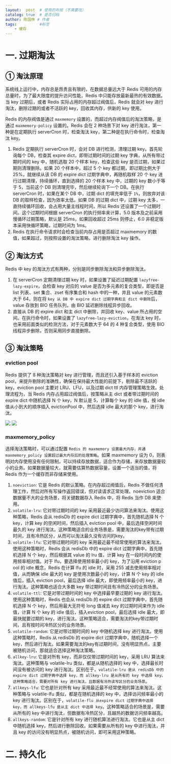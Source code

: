```yaml
---
layout:  post  # 使用的布局（不需要改）
catalog: true  # 是否归档
author: 陈国林 # 作者
tags:          #标签
    - 缓存
---
```


# 一. 过期淘汰
## ① 淘汰原理
系统线上运行中，内存总是昂贵且有限的，在数据总量远大于 Redis 可用的内存总量时，为了最大限度的提升访问性能，Redis 中只能存放最新最热的有效数据。当 key 过期后，或者 Redis 实际占用的内存超过阀值后，Redis 就会对 key 进行淘汰，删除过期的或者不活跃的 key，回收其内存，供新的 key 使用。

Redis 的内存阀值是通过 `maxmemory` 设置的，而超过内存阀值后的淘汰策略，是通过 `maxmemory-policy` 设置的。Redis 会在 2 种场景下对 key 进行淘汰，第一种是在定期执行 serverCron 时，检查淘汰 key，第二种是在执行命令时，检查淘汰 key。

1. Redis 定期执行 serverCron 时，会对 DB 进行检测，清理过期 key。首先轮询每个 DB，检查其 expire dict，即带过期时间的过期 key 字典，从所有带过期时间的 key 中，随机选取 20 个样本 key，检查这些 key 是否过期，如果过期则清理删除。如果 20 个样本中，超过 5 个 key 都过期，即过期比例大于 25%，就继续从该 DB 的 expire dict 过期字典中，再随机取样 20 个 key 进行过期清理，持续循环，直到选择的 20 个样本 key 中，过期的 key 数小于等于 5，当前这个 DB 则清理完毕，然后继续轮询下一个 DB。在执行 serverCron 时，如果在某个 DB 中，过期 dict 的填充率低于 `1%`，则放弃对该 DB 的取样检查，因为效率太低。如果 DB 的过期 dict 中，过期 key 太多，一直持续循环回收，会占用大量主线程时间，所以 Redis 还设置了一个过期时间。这个过期时间根据 serverCron 的执行频率来计算，5.0 版本及之前采用慢循环过期策略，默认是 25ms，如果回收超过 25ms 则停止，6.0 非稳定版本采用快循环策略，过期时间为 1ms。
2. Redis 在执行命令请求时会检查当前内存占用是否超过 maxmemory 的数值，如果超过，则按照设置的淘汰策略，进行删除淘汰 key 操作。

## ② 淘汰方式
Redis 中 key 的淘汰方式有两种，分别是同步删除淘汰和异步删除淘汰。

1. 在 serverCron 定期清理过期 key 时，如果设置了延迟过期配置 `lazyfree-lazy-expire`，会检查 key 对应的 value 是否为多元素的复合类型，即是否是 list 列表、set 集合、zset 有序集合和 hash 中的一种，并且 value 的元素数大于 64，则在将 `key 从 DB 中 expire dict 过期字典和主 dict 中删除`后，value 存放到 BIO 任务队列，由 BIO 延迟删除线程异步回收。
2. 直接从 DB 的 expire dict 和主 dict 中删除，并回收 key、value 所占用的空间。在执行命令时，如果设置了 `lazyfree-lazy-eviction`，在淘汰 key 时，也采用前面类似的检测方法，对于元素数大于 64 的 4 种复合类型，使用 BIO 线程异步删除，否则采用同步直接删除。

## ③ 淘汰策略
### eviction pool
Redis 提供了 8 种淘汰策略对 key 进行管理，而且还引入基于样本的 eviction pool，来提升剔除的准确性，确保在保持最大性能的前提下，剔除最不活跃的 key。eviction pool 主要对 LRU、LFU，以及过期 dict ttl 内存管理策略生效。处理流程为，当 Redis 内存占用超过阀值后，按策略从主 dict 或者带过期时间的 expire dict 中随机选择 N 个 key，N 默认是 5，计算每个 key 的 idle 值，按 idle 值从小到大的顺序插入 evictionPool 中，然后选择 idle 最大的那个 key，进行淘汰。

![](https://github.com/chenguolin/chenguolin.github.io/blob/master/data/image/redis-expire-1.png?raw=true)
![](https://github.com/chenguolin/chenguolin.github.io/blob/master/data/image/redis-expire-2.png?raw=true)

### maxmemory_policy
选择淘汰策略时，可以通过配置 `Redis 的 maxmemory 设置最大内存，并通 maxmemory_policy 设置超过最大内存后的处理策略`。如果 maxmemory 设为 0，则表明对内存使用没有任何限制，可以持续存放数据，适合作为存储，来存放数据量较小的业务。如果数据量较大，就需要估算热数据容量，设置一个适当的值，将 Redis 作为一个缓存而非存储来使用。

1. `noeviction`: 它是 Redis 的默认策略。在内存超过阀值后，Redis 不做任何清理工作，然后对所有写操作返回错误，但对读请求正常处理。noeviction 适合数据量不大的业务场景，将关键数据存入 Redis 中，将 Redis 当作 DB 来使用。
2. `volatile-lru`: 它对带过期时间的 key 采用最近最少访问算法来淘汰。使用这种策略，Redis 会从 redisDb 的 expire dict 过期字典中，首先随机选择 N 个 key，计算 key 的空闲时间，然后插入 eviction pool 中，最后选择空闲时间最久的 key 进行淘汰。这种策略适合的业务场景是，需要淘汰的key带有过期时间，且有冷热区分，从而可以淘汰最久没有访问的key。
3. `volatile-lfu`: 它对带过期时间的 key 采用最近最不经常使用的算法来淘汰。使用这种策略时，Redis 会从 redisDb 中的 expire dict 过期字典中，首先随机选择 N 个 key，然后根据其 value 的 lru 值，计算 key 在一段时间内的使用频率相对值。对于 lfu，要选择使用频率最小的 key，为了沿用 eviction p
ool 的 idle 概念，Redis 在计算 lfu 的 idle 时，采用 255 减去使用频率相对值，从而确保 idle 最大的 key 是使用次数最小的 key，计算 N 个 key 的 idle 值后，插入 eviction pool，最后选择 idle 最大，即使用频率最小的 key，进行淘汰。这种策略也适合大多数 key 带过期时间且有冷热区分的业务场景。
4. `volatile-ttl`: 它是对带过期时间的 key 中选择最早要过期的 key 进行淘汰。使用这种策略时，Redis 也会从 redisDb 的 expire dict 过期字典中，首先随机选择 N 个 key，然后用最大无符号 long 值减去 key 的过期时间来作为 idle 值，计算 N 个 key 的 idle 值后，插入eviction pool，最后选择 idle 最大，即最快就要过期的 key，进行淘汰。这种策略适合，需要淘汰的key带过期时间，且有按时间冷热区分的业务场景。
5. `volatile-random`: 它是对带过期时间的 key 中随机选择 key 进行淘汰。使用这种策略时，Redis 从 redisDb 的 expire dict 过期字典中，随机选择一个 key，然后进行淘汰。如果需要淘汰的key有过期时间，没有明显热点，主要被随机访问，那就适合选择这种淘汰策略。
6. `allkey-lru`: 它是对所有 key，而非仅仅带过期时间的 key，采用 LRU 算法来淘汰。这种策略与 volatile-lru 类似，都是从随机选择的 key 中，选择最长时间没有被访问的 key 进行淘汰。区别在于，`volatile-lru 是从 redisDb 中的 expire dict 过期字典中选择 key，而 allkey-lru 是从所有的 key 中选择 key。这种策略适合，需要对所有 key 进行淘汰，且数据有冷热读写区分的业务场景`。
7. `allkeys-lfu`: 它也是针对所有 key 采用最近最不经常使用的算法来淘汰。这种策略与 volatile-lfu 类似，都是在随机选择的 key 中，选择访问频率最小的 key 进行淘汰。区别在于，`volatile-flu 从expire dict 过期字典中选择 key，而 allkeys-lfu 是从主 dict 中选择 key`。这种策略适合的场景是，需要从所有的 key 中进行淘汰，但数据有冷热区分，且越热的数据访问频率越高。
8. `allkeys-random`: 它是针对所有 key 进行随机算法进行淘汰。它也是从主 dict 中随机选择 key，然后进行删除回收。如果需要从所有的 key 中进行淘汰，并且 key 的访问没有明显热点，被随机访问，即可采用这种策略。

# 二. 持久化
